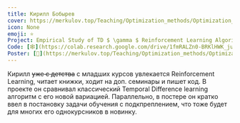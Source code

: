 ```yaml
---
title: Кирилл Бобырев
cover: https://merkulov.top/Teaching/Optimization_methods/Optimization_methods______/Лучшие_проекты_по_оптимизации_2018/Кирилл_Бобырев/bobyrev.jpeg
icon: None
emoji: ⭐
Project: Empirical Study of TD $ \gamma $ Reinforcement Learning Algorithm
Code: [🕸](https://colab.research.google.com/drive/1fmRALZn0-BRKlHWK_juP9sswUdpEtCZ0?authuser=2#scrollTo=6DEOJnl0idB-)
Poster: [📎](https://merkulov.top/Teaching/Optimization_methods/Optimization_methods______/Лучшие_проекты_по_оптимизации_2018/Кирилл_Бобырев/bobyrev_poster.pdf)
---
```


Кирилл ~~уже с детства~~ с младших курсов увлекается Reinforcement Learning, читает книжки, ходит на доп. семинары и пишет код. В проекте он сравнивал классический Temporal Difference learning алгоритм с его новой вариацией. Параллельно, в постере он кратко ввел в постановку задачи обучения с подкпреплением, что тоже будет для многих его однокурсников в новинку.
